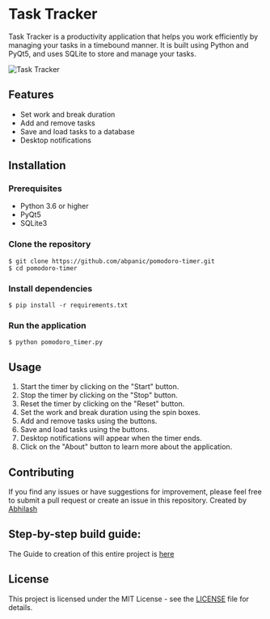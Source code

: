 # Task Tracker

Task Tracker is a productivity application that helps you work efficiently by managing your tasks in a timebound manner. It is built using Python and PyQt5, and uses SQLite to store and manage your tasks.

![Task Tracker](./TaskTracker.png)

## Features

- Set work and break duration
- Add and remove tasks
- Save and load tasks to a database
- Desktop notifications

## Installation

### Prerequisites

- Python 3.6 or higher
- PyQt5
- SQLite3

### Clone the repository

```
$ git clone https://github.com/abpanic/pomodoro-timer.git
$ cd pomodoro-timer
```

### Install dependencies

```
$ pip install -r requirements.txt
```

### Run the application

```
$ python pomodoro_timer.py
```

## Usage

1. Start the timer by clicking on the "Start" button.
2. Stop the timer by clicking on the "Stop" button.
3. Reset the timer by clicking on the "Reset" button.
4. Set the work and break duration using the spin boxes.
5. Add and remove tasks using the buttons.
6. Save and load tasks using the buttons.
7. Desktop notifications will appear when the timer ends.
8. Click on the "About" button to learn more about the application.

## Contributing

If you find any issues or have suggestions for improvement, please feel free to submit a pull request or create an issue in this repository. Created by [Abhilash](https://dbugr.vercel.app/)


## Step-by-step build guide:

The Guide to creation of this entire project is [here](https://abpanic.github.io/PomodoroTimer/Building)

## License

This project is licensed under the MIT License - see the [LICENSE](LICENSE) file for details.
